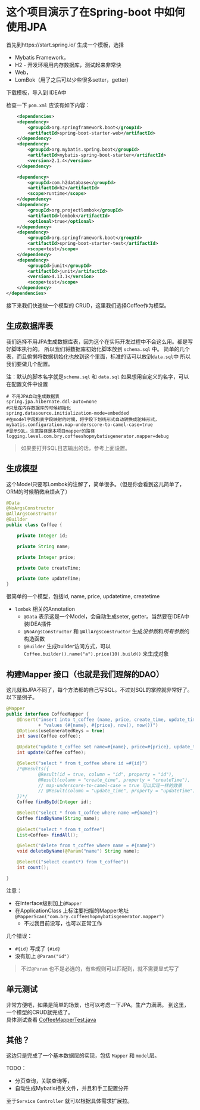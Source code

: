 # 这个项目演示了在Spring-boot 中如何使用JPA

首先到https://start.spring.io/ 生成一个模板，选择
* Mybatis Framework，
* H2 - 开发环境用内存数据库，测试起来非常快
* Web，
* LomBok（用了之后可以少些很多setter，getter）

下载模板，导入到 IDEA中

检查一下 `pom.xml`
应该有如下内容：
```xml
	<dependencies>
    <dependency>
        <groupId>org.springframework.boot</groupId>
        <artifactId>spring-boot-starter-web</artifactId>
    </dependency>
    <dependency>
        <groupId>org.mybatis.spring.boot</groupId>
        <artifactId>mybatis-spring-boot-starter</artifactId>
        <version>2.1.4</version>
    </dependency>

    <dependency>
        <groupId>com.h2database</groupId>
        <artifactId>h2</artifactId>
        <scope>runtime</scope>
    </dependency>
    <dependency>
        <groupId>org.projectlombok</groupId>
        <artifactId>lombok</artifactId>
        <optional>true</optional>
    </dependency>
    <dependency>
        <groupId>org.springframework.boot</groupId>
        <artifactId>spring-boot-starter-test</artifactId>
        <scope>test</scope>
    </dependency>
    <dependency>
        <groupId>junit</groupId>
        <artifactId>junit</artifactId>
        <version>4.13.1</version>
        <scope>test</scope>
    </dependency>
</dependencies>
```
接下来我们快速做一个模型的 CRUD，这里我们选择Coffee作为模型。

## 生成数据库表
我们选择不用JPA生成数据库表，因为这个在实际开发过程中不会这么用。都是写好脚本执行的。
所以我们将数据库初始化脚本放到 `schema.sql` 中。
简单的几个表，而且偷懒将数据初始化也放到这个里面，标准的话可以放到`data.sql`中
所以我们要做几个配置。

注：默认的脚本名字就是`schema.sql` 和 `data.sql` 如果想用自定义的名字，可以在配置文件中设置
```properties
# 不用JPA自动生成数据表
spring.jpa.hibernate.ddl-auto=none
#只是在内存数据库的时候初始化
spring.datasource.initialization-mode=embedded
#在model字段和表字段映射的时候，将字段下划线形式自动转换成驼峰形式，
mybatis.configuration.map-underscore-to-camel-case=true
#显示SQL，注意路径是本项目mapper的路径
logging.level.com.bry.coffeeshopmybatisgenerator.mapper=debug
```
>如果要打开SQL日志输出的话，参考上面设置。

## 生成模型
这个Model只要写Lombok的注解了，简单很多。（但是你会看到这儿简单了，ORM的时候稍微麻烦点了）
```java
@Data
@NoArgsConstructor
@AllArgsConstructor
@Builder
public class Coffee {

    private Integer id;

    private String name;

    private Integer price;

    private Date createTime;

    private Date updateTime;
}

```
很简单的一个模型，包括id, name, price, updatetime, createtime
*  `lombok` 相关的Annotation
    * `@Data` 表示这是一个Model，会自动生成seter, getter。当然要在IDEA中装IDEA插件
    * `@NoArgsConstructor` 和 `@AllArgsConstructor` 生成*没参数*和*所有参数*的构造函数
    * `@Builder` 生成builder访问方式，可以 `Coffee.builder().name("a").price(10).build()` 来生成对象

## 构建Mapper 接口（也就是我们理解的DAO）
这儿就和JPA不同了，每个方法都的自己写SQL。不过对SQL的掌控就非常好了。
以下是例子。
```java
@Mapper
public interface CoffeeMapper {
    @Insert("insert into t_coffee (name, price, create_time, update_time)"
            + "values (#{name}, #{price}, now(), now())")
    @Options(useGeneratedKeys = true)
    int save(Coffee coffee);

    @Update("update t_coffee set name=#{name}, price=#{price}, update_time=now() where id=#{id}")
    int update(Coffee coffee);

    @Select("select * from t_coffee where id =#{id}")
    /*@Results({
            @Result(id = true, column = "id", property = "id"),
            @Result(column = "create_time", property = "createTime"),
            // map-underscore-to-camel-case = true 可以实现一样的效果
            // @Result(column = "update_time", property = "updateTime"),
    })*/
    Coffee findById(Integer id);

    @Select("select * from t_coffee where name =#{name}")
    Coffee findByName(String name);
    
    @Select("select * from t_coffee")
    List<Coffee> findAll();

    @Select("delete from t_coffee where name = #{name}")
    void deleteByName(@Param("name") String name);

    @Select(("select count(*) from t_coffee"))
    int count();

}
```
注意：
* 在Interface级别加上`@Mapper`
* 在ApplicationClass 上标注要扫描的Mapper地址 `@MapperScan("com.bry.coffeeshopmybatisgenerator.mapper")`
  * 不过我目前没写，也可以正常工作



几个错误：
* `#{id}` 写成了 `{#id}`
* 没有加上 `@Param("id")` 
> 不过`@Param` 也不是必选的，有些规则可以匹配到，就不需要显式写了


## 单元测试
非常方便吧，如果是简单的场景，也可以考虑一下JPA。生产力满满。
到这里，一个模型的CRUD就完成了。  
具体测试查看 [CoffeeMapperTest.java](src/test/java/com/bry/coffeeshopmybatis/mapper/CoffeeMapperTest.java)

## 其他？
这边只是完成了一个基本数据层的实现，包括 `Mapper` 和 `model`层。

TODO：
* 分页查询，关联查询等，
* 自动生成Mybatis相关文件，并且和手工配置分开


至于`Service` `Controller` 就可以根据具体需求扩展拉。
